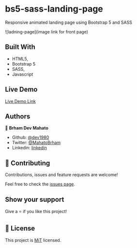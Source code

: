 # bs5-sass-landing-page

Responsive animated landing page using Bootstrap 5 and SASS

![ladning-page](image link for front page)

## Built With

- HTML5,
- Bootstrap 5
- SASS,
- Javascript

## Live Demo

[Live Demo Link]()

## Authors

👤 **Brham Dev Mahato**

- Github: [@dev1980](https://github.com/dev1980)
- Twitter: [@MahatoBrham](https://twitter.com/MahatoBrham)
- Linkedin: [linkedin](https://www.linkedin.com/in/dev1980/)

## 🤝 Contributing

Contributions, issues and feature requests are welcome!

Feel free to check the [issues page](https://github.com/dev1980/bs5-sass-landing-page/issues).

## Show your support

Give a ⭐️ if you like this project!

## 📝 License

This project is [MiT](https://opensource.org/licenses/MIT) licensed.
